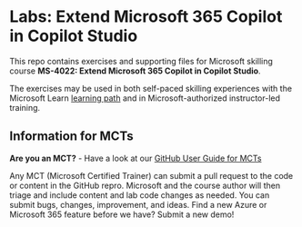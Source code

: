 # Labs: Extend Microsoft 365 Copilot in Copilot Studio

This repo contains exercises and supporting files for Microsoft skilling course **MS-4022: Extend Microsoft 365 Copilot in Copilot Studio**.

The exercises may be used in both self-paced skilling experiences with the Microsoft Learn [learning path](https://learn.microsoft.com/training/paths/extend-microsoft-365-copilot-studio/) and in Microsoft-authorized instructor-led training.

## Information for MCTs

**Are you an MCT?** - Have a look at our [GitHub User Guide for MCTs](https://microsoftlearning.github.io/MCT-User-Guide/)

Any MCT (Microsoft Certified Trainer) can submit a pull request to the code or content in the GitHub repro. Microsoft and the course author will then triage and include content and lab code changes as needed. You can submit bugs, changes, improvement, and ideas. Find a new Azure or Microsoft 365 feature before we have? Submit a new demo!
